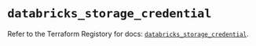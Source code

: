 # `databricks_storage_credential`

Refer to the Terraform Registory for docs: [`databricks_storage_credential`](https://registry.terraform.io/providers/databricks/databricks/1.17.0/docs/resources/storage_credential).
